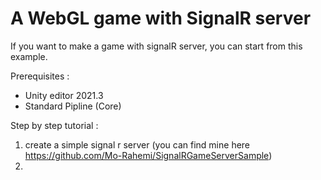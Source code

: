 # A WebGL game with SignalR server

If you want to make a game with signalR server, you can start from this example.

Prerequisites :
* Unity editor 2021.3
* Standard Pipline (Core)

Step by step tutorial :
1. create a simple signal r server (you can find mine here https://github.com/Mo-Rahemi/SignalRGameServerSample)
2. 
